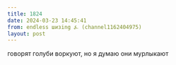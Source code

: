 ```yaml
---
title: 1824
date: 2024-03-23 14:45:41
from: endless шизing ⍼ (channel1162404975)
layout: post
---
```


говорят голуби воркуют, но я думаю они мурлыкают
